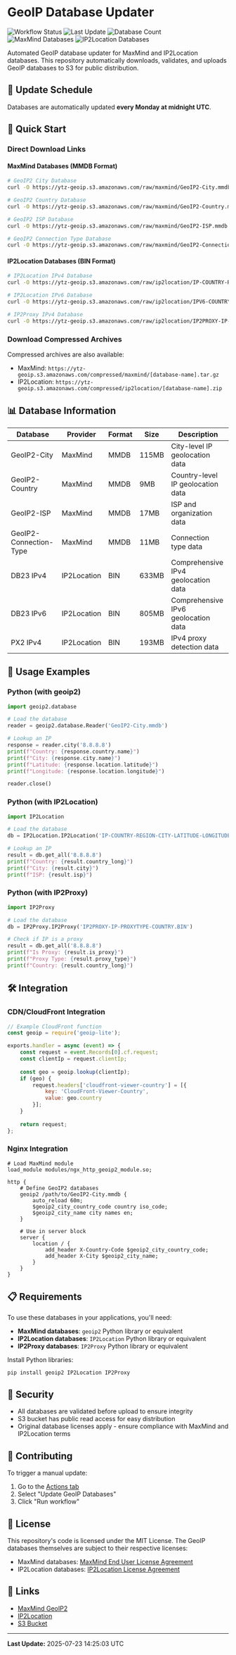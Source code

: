 # GeoIP Database Updater

![Workflow Status](https://github.com/ytzcom/geoip/workflows/Update%20GeoIP%20Databases/badge.svg)
![Last Update](https://img.shields.io/badge/Last%20Update-2025--07--23%2014:25:03%20UTC-blue)
![Database Count](https://img.shields.io/badge/Databases-7-green)
![MaxMind Databases](https://img.shields.io/badge/MaxMind-4-orange)
![IP2Location Databases](https://img.shields.io/badge/IP2Location-3-purple)

Automated GeoIP database updater for MaxMind and IP2Location databases. This repository automatically downloads, validates, and uploads GeoIP databases to S3 for public distribution.

## 📅 Update Schedule

Databases are automatically updated **every Monday at midnight UTC**.

## 🚀 Quick Start

### Direct Download Links

#### MaxMind Databases (MMDB Format)

```bash
# GeoIP2 City Database
curl -O https://ytz-geoip.s3.amazonaws.com/raw/maxmind/GeoIP2-City.mmdb

# GeoIP2 Country Database
curl -O https://ytz-geoip.s3.amazonaws.com/raw/maxmind/GeoIP2-Country.mmdb

# GeoIP2 ISP Database
curl -O https://ytz-geoip.s3.amazonaws.com/raw/maxmind/GeoIP2-ISP.mmdb

# GeoIP2 Connection Type Database
curl -O https://ytz-geoip.s3.amazonaws.com/raw/maxmind/GeoIP2-Connection-Type.mmdb
```

#### IP2Location Databases (BIN Format)

```bash
# IP2Location IPv4 Database
curl -O https://ytz-geoip.s3.amazonaws.com/raw/ip2location/IP-COUNTRY-REGION-CITY-LATITUDE-LONGITUDE-ISP-DOMAIN-MOBILE-USAGETYPE.BIN

# IP2Location IPv6 Database
curl -O https://ytz-geoip.s3.amazonaws.com/raw/ip2location/IPV6-COUNTRY-REGION-CITY-LATITUDE-LONGITUDE-ISP-DOMAIN-MOBILE-USAGETYPE.BIN

# IP2Proxy IPv4 Database
curl -O https://ytz-geoip.s3.amazonaws.com/raw/ip2location/IP2PROXY-IP-PROXYTYPE-COUNTRY.BIN
```

### Download Compressed Archives

Compressed archives are also available:

- MaxMind: `https://ytz-geoip.s3.amazonaws.com/compressed/maxmind/[database-name].tar.gz`
- IP2Location: `https://ytz-geoip.s3.amazonaws.com/compressed/ip2location/[database-name].zip`

## 📊 Database Information

| Database | Provider | Format | Size | Description |
|----------|----------|--------|------|-------------|
| GeoIP2-City | MaxMind | MMDB | 115MB | City-level IP geolocation data |
| GeoIP2-Country | MaxMind | MMDB | 9MB | Country-level IP geolocation data |
| GeoIP2-ISP | MaxMind | MMDB | 17MB | ISP and organization data |
| GeoIP2-Connection-Type | MaxMind | MMDB | 11MB | Connection type data |
| DB23 IPv4 | IP2Location | BIN | 633MB | Comprehensive IPv4 geolocation data |
| DB23 IPv6 | IP2Location | BIN | 805MB | Comprehensive IPv6 geolocation data |
| PX2 IPv4 | IP2Location | BIN | 193MB | IPv4 proxy detection data |

## 🔧 Usage Examples

### Python (with geoip2)

```python
import geoip2.database

# Load the database
reader = geoip2.database.Reader('GeoIP2-City.mmdb')

# Lookup an IP
response = reader.city('8.8.8.8')
print(f"Country: {response.country.name}")
print(f"City: {response.city.name}")
print(f"Latitude: {response.location.latitude}")
print(f"Longitude: {response.location.longitude}")

reader.close()
```

### Python (with IP2Location)

```python
import IP2Location

# Load the database
db = IP2Location.IP2Location('IP-COUNTRY-REGION-CITY-LATITUDE-LONGITUDE-ISP-DOMAIN-MOBILE-USAGETYPE.BIN')

# Lookup an IP
result = db.get_all('8.8.8.8')
print(f"Country: {result.country_long}")
print(f"City: {result.city}")
print(f"ISP: {result.isp}")
```

### Python (with IP2Proxy)

```python
import IP2Proxy

# Load the database
db = IP2Proxy.IP2Proxy('IP2PROXY-IP-PROXYTYPE-COUNTRY.BIN')

# Check if IP is a proxy
result = db.get_all('8.8.8.8')
print(f"Is Proxy: {result.is_proxy}")
print(f"Proxy Type: {result.proxy_type}")
print(f"Country: {result.country_long}")
```

## 🛠️ Integration

### CDN/CloudFront Integration

```javascript
// Example CloudFront function
const geoip = require('geoip-lite');

exports.handler = async (event) => {
    const request = event.Records[0].cf.request;
    const clientIp = request.clientIp;
    
    const geo = geoip.lookup(clientIp);
    if (geo) {
        request.headers['cloudfront-viewer-country'] = [{
            key: 'CloudFront-Viewer-Country',
            value: geo.country
        }];
    }
    
    return request;
};
```

### Nginx Integration

```nginx
# Load MaxMind module
load_module modules/ngx_http_geoip2_module.so;

http {
    # Define GeoIP2 databases
    geoip2 /path/to/GeoIP2-City.mmdb {
        auto_reload 60m;
        $geoip2_city_country_code country iso_code;
        $geoip2_city_name city names en;
    }
    
    # Use in server block
    server {
        location / {
            add_header X-Country-Code $geoip2_city_country_code;
            add_header X-City $geoip2_city_name;
        }
    }
}
```

## 📋 Requirements

To use these databases in your applications, you'll need:

- **MaxMind databases**: `geoip2` Python library or equivalent
- **IP2Location databases**: `IP2Location` Python library or equivalent
- **IP2Proxy databases**: `IP2Proxy` Python library or equivalent

Install Python libraries:

```bash
pip install geoip2 IP2Location IP2Proxy
```

## 🔐 Security

- All databases are validated before upload to ensure integrity
- S3 bucket has public read access for easy distribution
- Original database licenses apply - ensure compliance with MaxMind and IP2Location terms

## 🤝 Contributing

To trigger a manual update:
1. Go to the [Actions tab](https://github.com/ytzcom/geoip/actions)
2. Select "Update GeoIP Databases"
3. Click "Run workflow"

## 📄 License

This repository's code is licensed under the MIT License. The GeoIP databases themselves are subject to their respective licenses:

- MaxMind databases: [MaxMind End User License Agreement](https://www.maxmind.com/en/geolite2/eula)
- IP2Location databases: [IP2Location License Agreement](https://www.ip2location.com/licensing)

## 🔗 Links

- [MaxMind GeoIP2](https://www.maxmind.com/en/geoip2-databases)
- [IP2Location](https://www.ip2location.com/)
- [S3 Bucket](https://ytz-geoip.s3.amazonaws.com/)

---

**Last Update:** 2025-07-23 14:25:03 UTC
